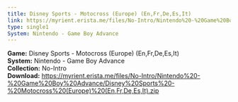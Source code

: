 ```yaml
---
title: Disney Sports - Motocross (Europe) (En,Fr,De,Es,It)
link: https://myrient.erista.me/files/No-Intro/Nintendo%20-%20Game%20Boy%20Advance/Disney%20Sports%20-%20Motocross%20(Europe)%20(En,Fr,De,Es,It).zip
type: single1
System: Nintendo - Game Boy Advance
---
```

<b>Game:</b> Disney Sports - Motocross (Europe) (En,Fr,De,Es,It)<br>
<b>System:</b> Nintendo - Game Boy Advance<br>
<b>Collection:</b> No-Intro<br>
<b>Download:</b> https://myrient.erista.me/files/No-Intro/Nintendo%20-%20Game%20Boy%20Advance/Disney%20Sports%20-%20Motocross%20(Europe)%20(En,Fr,De,Es,It).zip